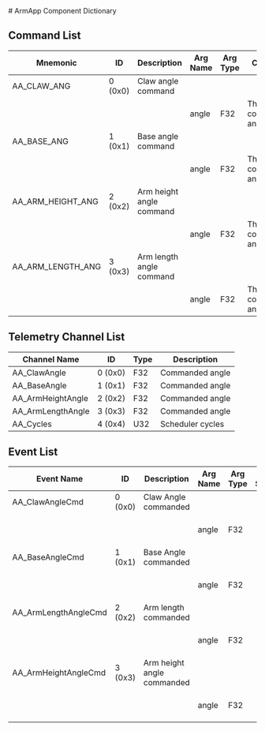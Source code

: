 <title>ArmApp Component Dictionary</title>
# ArmApp Component Dictionary


## Command List

|Mnemonic|ID|Description|Arg Name|Arg Type|Comment
|---|---|---|---|---|---|
|AA_CLAW_ANG|0 (0x0)|Claw angle command| | |
| | | |angle|F32|The commanded angle|
|AA_BASE_ANG|1 (0x1)|Base angle command| | |
| | | |angle|F32|The commanded angle|
|AA_ARM_HEIGHT_ANG|2 (0x2)|Arm height angle command| | |
| | | |angle|F32|The commanded angle|
|AA_ARM_LENGTH_ANG|3 (0x3)|Arm length angle command| | |
| | | |angle|F32|The commanded angle|

## Telemetry Channel List

|Channel Name|ID|Type|Description|
|---|---|---|---|
|AA_ClawAngle|0 (0x0)|F32|Commanded angle|
|AA_BaseAngle|1 (0x1)|F32|Commanded angle|
|AA_ArmHeightAngle|2 (0x2)|F32|Commanded angle|
|AA_ArmLengthAngle|3 (0x3)|F32|Commanded angle|
|AA_Cycles|4 (0x4)|U32|Scheduler cycles|

## Event List

|Event Name|ID|Description|Arg Name|Arg Type|Arg Size|Description
|---|---|---|---|---|---|---|
|AA_ClawAngleCmd|0 (0x0)|Claw Angle commanded| | | | |
| | | |angle|F32||The commanded angle|
|AA_BaseAngleCmd|1 (0x1)|Base Angle commanded| | | | |
| | | |angle|F32||The commanded angle|
|AA_ArmLengthAngleCmd|2 (0x2)|Arm length commanded| | | | |
| | | |angle|F32||The commanded angle|
|AA_ArmHeightAngleCmd|3 (0x3)|Arm height angle commanded| | | | |
| | | |angle|F32||The commanded angle|
